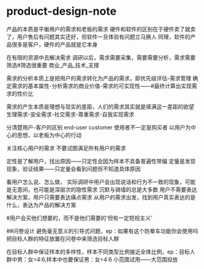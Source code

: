 # product-design-note
产品的本质是平衡用户的需求和老板的需求
硬件和软件的区别在于硬件卖了就卖了，用户售后有问题其实还好，但软件一旦体验有问题立马换人
同理，软件的产品很多是客户，硬件的产品就是它本身

在有限的资源中去解决需求
调研以后，需求需要采集，需要需要分析，需求需要筛选#筛选很重要
商业_产品_技术_支撑

需求的分析本质上是把用户的需求转化为产品的需求，即优先级评估-需求管理
确定需求的基本属性-分析需求的商业价值-需求的可实现性——#最终计算出实现需求的性价比

需求的产生本质是理想与现实的差距，人们的需求其实就是填满这一差距的欲望
生理需求-安全需求-社交需求-尊重需求-自我实现需求

分清楚用户-客户的区别
end-user customer 使用者不一定是购买者
以用户为中心的思想，以老板为中心的行动

关注核心用户的需求
不要试图满足所有用户的需求

定性是了解用户，找出原因——只定性会因为样本不具备普遍性带偏
定量是发现现象，验证结果——只定量会看到问题但不知道具体原因

看用户怎么说、怎么做，
实际调研中用户会出现说话和行为不一致的现象，可能是无意间，也可能是深层次的隐性需求
沉默与骑墙的总是大多数
用户不需要表达解决方案，用户只需要表达痛点需求
从用户的需求出发，找到用户真实表达的是什么，表达为产品的解决方案

#用户会买他们想要的，而不是他们需要的‘但有一定短视主义’

##问卷设计
避免毫无意义的引导式问题，ep：如果有这个防晕车功能你会使用吗
把目标人群的特征放置在问卷中来筛选目标人群

在目标人群中保证样本的多样性，样本不同类型比例接近全体比例，ep：目标人群中男：女=4:6,样本中也要保证男：女=4:6
小范围试用——大范围投放

